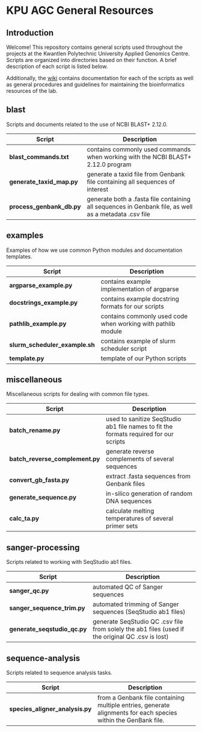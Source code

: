 # KPU AGC General Resources
## Introduction
Welcome! This repository contains general scripts used throughout the projects at the Kwantlen Polytechnic University Applied Genomics Centre. Scripts are organized into directories based on their function. A brief description of each script is listed below.


Additionally, the [wiki](https://github.com/KPU-AGC/general-resources/wiki) contains documentation for each of the scripts as well as general procedures and guidelines for maintaining the bioinformatics resources of the lab.

## blast
Scripts and documents related to the use of NCBI BLAST+ 2.12.0.


| Script | Description |
| -------- | -------- |
|**blast_commands.txt** | contains commonly used commands when working with the NCBI BLAST+ 2.12.0 program |
|**generate_taxid_map.py** | generate a taxid file from Genbank file containing all sequences of interest |
|**process_genbank_db.py** | generate both a .fasta file containing all sequences in Genbank file, as well as a metadata .csv file |

## examples
Examples of how we use common Python modules and documentation templates. 


| Script | Description |
| -------- | -------- |
| **argparse_example.py** | contains example implementation of argparse |
| **docstrings_example.py** | contains example docstring formats for our scripts |
| **pathlib_example.py** | contains commonly used code when working with pathlib module |
| **slurm_scheduler_example.sh** | contains example of slurm scheduler script |
| **template.py** | template of our Python scripts |

## miscellaneous
Miscellaneous scripts for dealing with common file types. 


| Script | Description |
| -------- | -------- |
| **batch_rename.py** | used to sanitize SeqStudio ab1 file names to fit the formats required for our scripts |
| **batch_reverse_complement.py** | generate reverse complements of several sequences |
| **convert_gb_fasta.py** | extract .fasta sequences from Genbank files |
| **generate_sequence.py** | in-silico generation of random DNA sequences |
| **calc_ta.py** | calculate melting temperatures of several primer sets |

## sanger-processing
Scripts related to working with SeqStudio ab1 files.

 
| Script | Description |
| -------- | -------- |
| **sanger_qc.py** | automated QC of Sanger sequences |
| **sanger_sequence_trim.py** | automated trimming of Sanger sequences (SeqStudio ab1 files) |
| **generate_seqstudio_qc.py** | generate SeqStudio QC .csv file from solely the ab1 files (used if the original QC .csv is lost) |


## sequence-analysis
Scripts related to sequence analysis tasks. 


| Script | Description |
| -------- | -------- |
| **species_aligner_analysis.py** | from a Genbank file containing multiple entries, generate alignments for each species within the GenBank file. |
